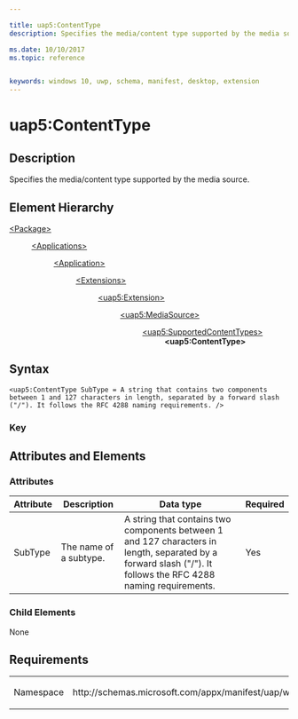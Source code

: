 ```yaml
---

title: uap5:ContentType
description: Specifies the media/content type supported by the media source. 

ms.date: 10/10/2017
ms.topic: reference


keywords: windows 10, uwp, schema, manifest, desktop, extension 
---
```


# uap5:ContentType

## Description
Specifies the media/content type supported by the media source. 

## Element Hierarchy
<dl>
<dt><a href="element-package.md">&lt;Package&gt;</a></dt>
<dd>
<dl>
<dt><a href="element-applications.md">&lt;Applications&gt;</a></dt>
<dd>
<dl>
<dt><a href="element-application.md">&lt;Application&gt;</a></dt>
<dd>
<dl>
<dt><a href="element-1-extensions.md">&lt;Extensions&gt;</a></dt>
<dd>
<dl>
<dt><a href="element-uap5-extension.md">&lt;uap5:Extension&gt;</a></dt>
<dd>
<dl>
<dt><a href="element-uap5-mediasource.md">&lt;uap5:MediaSource&gt;</a></dt>
<dd>
<dl>
<dt><a href="element-uap5-SupportedContentTypes.md">&lt;uap5:SupportedContentTypes&gt;</a></dt>
<dd><b>&lt;uap5:ContentType&gt;</b></dd>
</dl>
</dd>
</dl>
</dd>
</dl>
</dd>
</dl>
</dd>
</dl>
</dd>
</dl>
</dd>
</dl>

## Syntax
```syntax
<uap5:ContentType SubType = A string that contains two components between 1 and 127 characters in length, separated by a forward slash ("/"). It follows the RFC 4288 naming requirements. />
```

### Key

## Attributes and Elements

### Attributes
| Attribute | Description | Data type | Required |
|-----------|-------------|-----------|----------|
| SubType | The name of a subtype. | A string that contains two components between 1 and 127 characters in length, separated by a forward slash ("/"). It follows the RFC 4288 naming requirements. | Yes | 

### Child Elements
None

## Requirements
<table>
<colgroup>
<col width="50%" />
<col width="50%" />
</colgroup>
<tbody>
<tr class="odd">
<td><p>Namespace</p></td>
<td><p>http://schemas.microsoft.com/appx/manifest/uap/windows10/5</p></td>
</tr>
</tbody>
</table>